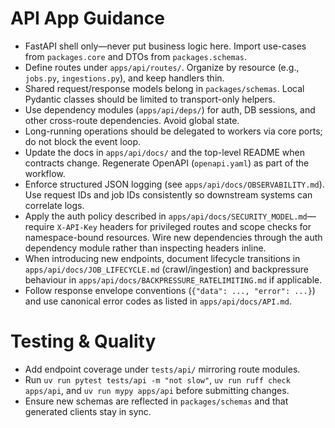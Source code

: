 # API App Guidance

- FastAPI shell only—never put business logic here. Import use-cases from
  `packages.core` and DTOs from `packages.schemas`.
- Define routes under `apps/api/routes/`. Organize by resource (e.g.,
  `jobs.py`, `ingestions.py`), and keep handlers thin.
- Shared request/response models belong in `packages/schemas`. Local
  Pydantic classes should be limited to transport-only helpers.
- Use dependency modules (`apps/api/deps/`) for auth, DB sessions, and
  other cross-route dependencies. Avoid global state.
- Long-running operations should be delegated to workers via core ports; do not
  block the event loop.
- Update the docs in `apps/api/docs/` and the top-level README when contracts
  change. Regenerate OpenAPI (`openapi.yaml`) as part of the workflow.
- Enforce structured JSON logging (see `apps/api/docs/OBSERVABILITY.md`). Use
  request IDs and job IDs consistently so downstream systems can correlate logs.
- Apply the auth policy described in `apps/api/docs/SECURITY_MODEL.md`—require
  `X-API-Key` headers for privileged routes and scope checks for namespace-bound
  resources. Wire new dependencies through the auth dependency module rather than
  inspecting headers inline.
- When introducing new endpoints, document lifecycle transitions in
  `apps/api/docs/JOB_LIFECYCLE.md` (crawl/ingestion) and backpressure behaviour in
  `apps/api/docs/BACKPRESSURE_RATELIMITING.md` if applicable.
- Follow response envelope conventions (`{"data": ..., "error": ...}`) and use
  canonical error codes as listed in `apps/api/docs/API.md`.

# Testing & Quality

- Add endpoint coverage under `tests/api/` mirroring route modules.
- Run `uv run pytest tests/api -m "not slow"`, `uv run ruff check apps/api`,
  and `uv run mypy apps/api` before submitting changes.
- Ensure new schemas are reflected in `packages/schemas` and that generated
  clients stay in sync.
